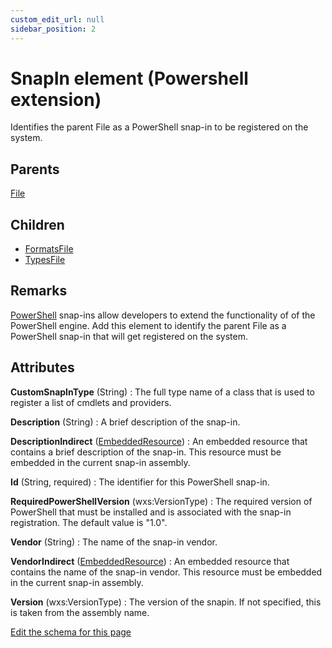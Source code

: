 ```yaml
---
custom_edit_url: null
sidebar_position: 2
---
```

# SnapIn element (Powershell extension)
Identifies the parent File as a PowerShell snap-in to be registered on the system.

## Parents
[File](../wxs/file.md)

## Children
* [FormatsFile](formatsfile.md) 
* [TypesFile](typesfile.md) 

## Remarks
[PowerShell](http://www.microsoft.com/powershell) snap-ins allow developers to
extend the functionality of of the PowerShell engine. Add this element to identify
the parent File as a PowerShell snap-in that will get registered on the system.


## Attributes
**CustomSnapInType** (String)
  : The full type name of a class that is used to register a list of cmdlets and providers.

**Description** (String)
  : A brief description of the snap-in.

**DescriptionIndirect** ([EmbeddedResource](embeddedresource.md 'Values should be in the format *ResourceName,StringName*, where *ResourceName* is the name of the embedded resource in your assembly sans the ".resources" extension, and *StringName* is the name of the string resource in the embedded resource.   Example: UtilityMshSnapInResources,Description'))
  : An embedded resource that contains a brief description of the snap-in. This resource must be embedded in the current snap-in assembly.

**Id** (String, required)
  : The identifier for this PowerShell snap-in.

**RequiredPowerShellVersion** (wxs:VersionType)
  : The required version of PowerShell that must be installed and is associated with the snap-in registration. The default value is "1.0".

**Vendor** (String)
  : The name of the snap-in vendor.

**VendorIndirect** ([EmbeddedResource](embeddedresource.md 'Values should be in the format *ResourceName,StringName*, where *ResourceName* is the name of the embedded resource in your assembly sans the ".resources" extension, and *StringName* is the name of the string resource in the embedded resource.   Example: UtilityMshSnapInResources,Description'))
  : An embedded resource that contains the name of the snap-in vendor. This resource must be embedded in the current snap-in assembly.

**Version** (wxs:VersionType)
  : The version of the snapin. If not specified, this is taken from the assembly name.


[Edit the schema for this page](https://github.com/wixtoolset/web/blob/master/src/xsd4/ps.xsd)